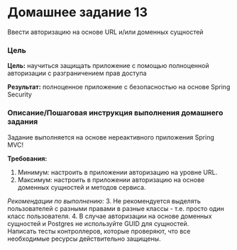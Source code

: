 # Домашнее задание 13

Ввести авторизацию на основе URL и/или доменных сущностей

### Цель

**Цель:** научиться защищать приложение с помощью полноценной авторизации с разграничением прав доступа

**Результат:** полноценное приложение с безопасностью на основе Spring Security

### Описание/Пошаговая инструкция выполнения домашнего задания

Задание выполняется на основе нереактивного приложения Spring MVC!

**Требования:**

1. Минимум: настроить в приложении авторизацию на уровне URL.
2. Максимум: настроить в приложении авторизацию на основе доменных сущностей и методов сервиса.

_Рекомендации по выполнению:_
3. Не рекомендуется выделять пользователей с разными правами в разные классы - т.е. просто один класс пользователя.
4. В случае авторизации на основе доменных сущностей и Postgres не используйте GUID для сущностей.<br>
   Написать тесты контроллеров, которые проверяют, что все необходимые ресурсы действительно защищены.

